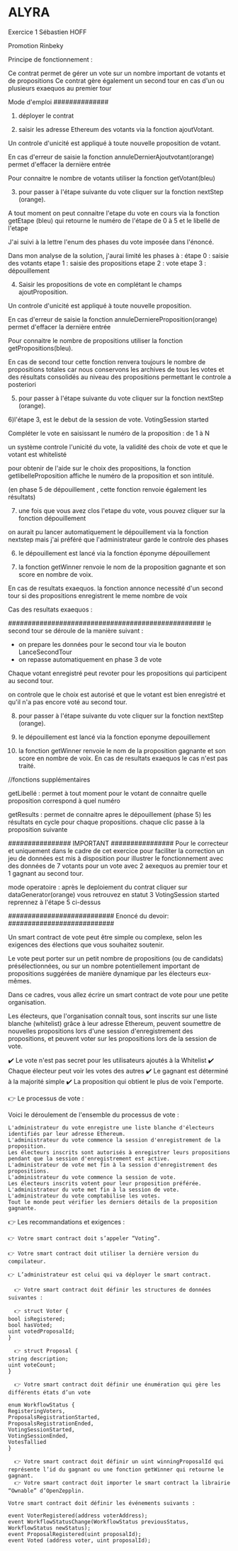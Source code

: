 # ALYRA
Exercice 1 
Sébastien HOFF

Promotion Rinbeky


Principe de fonctionnement : 

Ce contrat permet de gérer un vote sur un nombre important de votants et de propositions
Ce contrat gère également un second tour en cas d'un ou plusieurs exaequos au premier tour


Mode d'emploi
##############

1) déployer le contrat


2) saisir les adresse Ethereum des votants via la fonction ajoutVotant.
 
Un controle d'unicité est appliqué à toute nouvelle proposition de votant.

En cas d'erreur de saisie la fonction annuleDernierAjoutvotant(orange) permet d'effacer la dernière entrée 

Pour connaitre le nombre de votants utiliser la fonction getVotant(bleu)



3) pour passer à l'étape suivante du vote cliquer sur la fonction nextStep (orange). 

A tout moment on peut connaitre l'etape du vote en cours via la fonction getEtape (bleu) qui retourne le numéro de l'étape de 0 à 5 et le libellé de l'etape

J'ai suivi à la lettre l'enum des phases du vote imposée dans l'énoncé. 

Dans mon analyse de la solution, j'aurai limité les phases à :
étape 0 : saisie des votants 
etape 1 : saisie des propositions 
etape 2 : vote 
etape 3 : dépouillement 


4) Saisir les propositions de vote en complétant le champs ajoutProposition.

Un controle d'unicité est appliqué à toute nouvelle proposition.

En cas d'erreur de saisie la fonction annuleDerniereProposition(orange) permet d'effacer la dernière entrée

Pour connaitre le nombre de propositions utiliser la fonction getPropositions(bleu). 

En cas de second tour cette fonction renvera toujours le nombre de propositions totales car nous conservons les archives de tous les votes et des résultats consolidés au niveau des propositions permettant le controle a posteriori

5) pour passer à l'étape suivante du vote cliquer sur la fonction nextStep (orange). 

6)l'étape 3, est le debut de la session de vote. VotingSession started

Compléter le vote en saisissant le numéro de la proposition : de 1 à N

un système controle l'unicité du vote, la validité des choix de vote et que le votant est whitelisté

pour obtenir de l'aide sur le choix des propositions, la fonction getlibelleProposition affiche le numéro de la proposition et son intitulé. 

(en phase 5 de dépouillement , cette fonction renvoie également les résultats)


7) une fois que vous avez clos l'etape du vote, vous pouvez cliquer sur la fonction dépouillement

on aurait pu lancer automatiquement le dépouillement via la fonction nextstep mais j'ai préféré que l'administrateur garde le controle des phases


6) le dépouillement est lancé via la fonction éponyme dépouillement

7) la fonction getWinner renvoie le nom de la proposition gagnante et son score en nombre de voix. 

En cas de resultats exaequos. la fonction annonce necessité d'un second tour si des propositions enregistrent le meme nombre de voix


Cas des resultats exaequos :

##################################################
le second tour se déroule de la manière suivant : 

- on prepare les données pour le second tour via le bouton LanceSecondTour
- on repasse automatiquement en phase 3 de vote

Chaque votant enregistré peut revoter pour les propositions qui participent au second tour.

on controle que le choix est autorisé et que le votant est bien enregistré et qu'il n'a pas encore voté au second tour.

8) pour passer à l'étape suivante du vote cliquer sur la fonction nextStep (orange). 

9) le dépouillement est lancé via la fonction eponyme depouillement

10) la fonction getWinner renvoie le nom de la proposition gagnante et son score en nombre de voix. 
En cas de resultats exaequos le cas n'est pas traité.


//fonctions supplémentaires

getLibellé : permet à tout moment pour le votant de connaitre quelle proposition correspond à quel numéro

getResults : permet de connaitre apres le dépouillement (phase 5) les résultats en cycle pour chaque propositions. chaque clic passe à la proposition suivante


################
IMPORTANT
################
Pour le correcteur et uniquement dans le cadre de cet exercice pour faciliter la correction
un jeu de données est mis à disposition pour illustrer le fonctionnement avec des données de 7 votants pour un vote avec 2 aexequos au premier tour et  1 gagnant au second tour.

mode operatoire : après le deploiement du contrat cliquer sur dataGenerator(orange) 
vous retrouvez en statut 3 VotingSession started
reprennez à l'étape 5 ci-dessus









###########################
Enoncé du devoir: 
###########################

Un smart contract de vote peut être simple ou complexe, selon les exigences des élections que vous souhaitez soutenir. 

Le vote peut porter sur un petit nombre de propositions (ou de candidats) présélectionnées, 
ou sur un nombre potentiellement important de propositions suggérées de manière dynamique par les électeurs eux-mêmes.

Dans ce cadres, vous allez écrire un smart contract de vote pour une petite organisation. 

Les électeurs, que l'organisation connaît tous, sont inscrits sur une liste blanche (whitelist) grâce à leur adresse Ethereum, 
peuvent soumettre de nouvelles propositions lors d'une session d'enregistrement des propositions, 
et peuvent voter sur les propositions lors de la session de vote.

✔️ Le vote n'est pas secret pour les utilisateurs ajoutés à la Whitelist
✔️ Chaque électeur peut voir les votes des autres
✔️ Le gagnant est déterminé à la majorité simple
✔️ La proposition qui obtient le plus de voix l'emporte.


👉 Le processus de vote :  

Voici le déroulement de l'ensemble du processus de vote :

    L'administrateur du vote enregistre une liste blanche d'électeurs identifiés par leur adresse Ethereum.
    L'administrateur du vote commence la session d'enregistrement de la proposition.
    Les électeurs inscrits sont autorisés à enregistrer leurs propositions pendant que la session d'enregistrement est active.
    L'administrateur de vote met fin à la session d'enregistrement des propositions.
    L'administrateur du vote commence la session de vote.
    Les électeurs inscrits votent pour leur proposition préférée.
    L'administrateur du vote met fin à la session de vote.
    L'administrateur du vote comptabilise les votes.
    Tout le monde peut vérifier les derniers détails de la proposition gagnante.

 

👉 Les recommandations et exigences :

    👉 Votre smart contract doit s’appeler “Voting”. 

    👉 Votre smart contract doit utiliser la dernière version du compilateur.

    👉 L’administrateur est celui qui va déployer le smart contract. 

      👉 Votre smart contract doit définir les structures de données suivantes : 

      👉 struct Voter {
    bool isRegistered;
    bool hasVoted;
    uint votedProposalId;
    }

      👉 struct Proposal {
    string description;
    uint voteCount;
    }

      👉 Votre smart contract doit définir une énumération qui gère les différents états d’un vote

    enum WorkflowStatus {
    RegisteringVoters,
    ProposalsRegistrationStarted,
    ProposalsRegistrationEnded,
    VotingSessionStarted,
    VotingSessionEnded,
    VotesTallied
    }

      👉 Votre smart contract doit définir un uint winningProposalId qui représente l’id du gagnant ou une fonction getWinner qui retourne le gagnant.
      👉 Votre smart contract doit importer le smart contract la librairie “Ownable” d’OpenZepplin.
    
    Votre smart contract doit définir les événements suivants : 

    event VoterRegistered(address voterAddress); 
    event WorkflowStatusChange(WorkflowStatus previousStatus, WorkflowStatus newStatus);
    event ProposalRegistered(uint proposalId);
    event Voted (address voter, uint proposalId);
	
